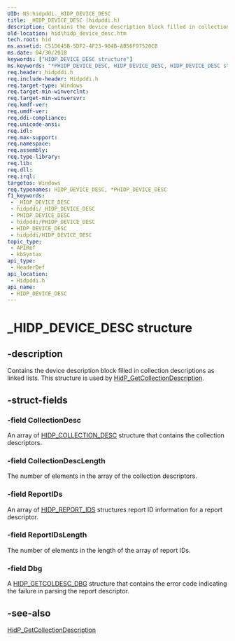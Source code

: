 ```yaml
---
UID: NS:hidpddi._HIDP_DEVICE_DESC
title: _HIDP_DEVICE_DESC (hidpddi.h)
description: Contains the device description block filled in collection descriptions as linked lists. This structure is used by HidP_GetCollectionDescription.
old-location: hid\hidp_device_desc.htm
tech.root: hid
ms.assetid: C51D645B-5DF2-4F23-904B-AB56F97520CB
ms.date: 04/30/2018
keywords: ["HIDP_DEVICE_DESC structure"]
ms.keywords: "*PHIDP_DEVICE_DESC, HIDP_DEVICE_DESC, HIDP_DEVICE_DESC structure [Human Input Devices], PHIDP_DEVICE_DESC, PHIDP_DEVICE_DESC structure pointer [Human Input Devices], _HIDP_DEVICE_DESC, hid.hidp_device_desc, hidpddi/HIDP_DEVICE_DESC, hidpddi/PHIDP_DEVICE_DESC"
req.header: hidpddi.h
req.include-header: Hidpddi.h
req.target-type: Windows
req.target-min-winverclnt: 
req.target-min-winversvr: 
req.kmdf-ver: 
req.umdf-ver: 
req.ddi-compliance: 
req.unicode-ansi: 
req.idl: 
req.max-support: 
req.namespace: 
req.assembly: 
req.type-library: 
req.lib: 
req.dll: 
req.irql: 
targetos: Windows
req.typenames: HIDP_DEVICE_DESC, *PHIDP_DEVICE_DESC
f1_keywords:
 - _HIDP_DEVICE_DESC
 - hidpddi/_HIDP_DEVICE_DESC
 - PHIDP_DEVICE_DESC
 - hidpddi/PHIDP_DEVICE_DESC
 - HIDP_DEVICE_DESC
 - hidpddi/HIDP_DEVICE_DESC
topic_type:
 - APIRef
 - kbSyntax
api_type:
 - HeaderDef
api_location:
 - Hidpddi.h
api_name:
 - HIDP_DEVICE_DESC
---
```


# _HIDP_DEVICE_DESC structure


## -description

Contains the device description block filled in
                         collection descriptions as linked lists. This structure is used by <a href="https://docs.microsoft.com/windows-hardware/drivers/ddi/hidpddi/nf-hidpddi-hidp_getcollectiondescription">HidP_GetCollectionDescription</a>.

## -struct-fields

### -field CollectionDesc

An array of  <a href="https://docs.microsoft.com/windows-hardware/drivers/ddi/hidpddi/ns-hidpddi-_hidp_collection_desc">HIDP_COLLECTION_DESC</a> structure that contains the collection descriptors.

### -field CollectionDescLength

The number of elements in the array of the collection descriptors.

### -field ReportIDs

An array of <a href="https://docs.microsoft.com/windows-hardware/drivers/ddi/hidpddi/ns-hidpddi-_hidp_report_ids">HIDP_REPORT_IDS</a> structures report ID information for a report descriptor.

### -field ReportIDsLength

The number of elements in the length of the array of report IDs.

### -field Dbg

A <a href="https://docs.microsoft.com/windows-hardware/drivers/ddi/hidpddi/ns-hidpddi-_hidp_getcoldesc_dbg">HIDP_GETCOLDESC_DBG</a> structure that contains the error code indicating the failure in parsing the report 
                                      descriptor.

## -see-also

<a href="https://docs.microsoft.com/windows-hardware/drivers/ddi/hidpddi/nf-hidpddi-hidp_getcollectiondescription">HidP_GetCollectionDescription</a>


